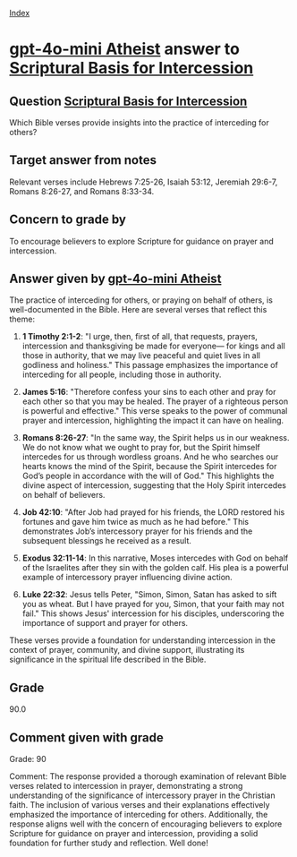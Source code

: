 
[Index](../../index.md)
# [gpt-4o-mini Atheist](../../answering_models/gpt-4o-mini_Atheist.md) answer to [Scriptural Basis for Intercession](../../questions/Scriptural_Basis_for_Intercession.md)

## Question [Scriptural Basis for Intercession](../../questions/Scriptural_Basis_for_Intercession.md)
Which Bible verses provide insights into the practice of interceding for others?

## Target answer from notes
Relevant verses include Hebrews 7:25-26, Isaiah 53:12, Jeremiah 29:6-7, Romans 8:26-27, and Romans 8:33-34.

## Concern to grade by
To encourage believers to explore Scripture for guidance on prayer and intercession.

## Answer given by [gpt-4o-mini Atheist](../../answering_models/gpt-4o-mini_Atheist.md)
The practice of interceding for others, or praying on behalf of others, is well-documented in the Bible. Here are several verses that reflect this theme:

1. **1 Timothy 2:1-2**: "I urge, then, first of all, that requests, prayers, intercession and thanksgiving be made for everyone— for kings and all those in authority, that we may live peaceful and quiet lives in all godliness and holiness." This passage emphasizes the importance of interceding for all people, including those in authority.

2. **James 5:16**: "Therefore confess your sins to each other and pray for each other so that you may be healed. The prayer of a righteous person is powerful and effective." This verse speaks to the power of communal prayer and intercession, highlighting the impact it can have on healing.

3. **Romans 8:26-27**: "In the same way, the Spirit helps us in our weakness. We do not know what we ought to pray for, but the Spirit himself intercedes for us through wordless groans. And he who searches our hearts knows the mind of the Spirit, because the Spirit intercedes for God’s people in accordance with the will of God." This highlights the divine aspect of intercession, suggesting that the Holy Spirit intercedes on behalf of believers.

4. **Job 42:10**: "After Job had prayed for his friends, the LORD restored his fortunes and gave him twice as much as he had before." This demonstrates Job’s intercessory prayer for his friends and the subsequent blessings he received as a result.

5. **Exodus 32:11-14**: In this narrative, Moses intercedes with God on behalf of the Israelites after they sin with the golden calf. His plea is a powerful example of intercessory prayer influencing divine action.

6. **Luke 22:32**: Jesus tells Peter, "Simon, Simon, Satan has asked to sift you as wheat. But I have prayed for you, Simon, that your faith may not fail." This shows Jesus' intercession for his disciples, underscoring the importance of support and prayer for others.

These verses provide a foundation for understanding intercession in the context of prayer, community, and divine support, illustrating its significance in the spiritual life described in the Bible.

## Grade
90.0

## Comment given with grade
Grade: 90

Comment: The response provided a thorough examination of relevant Bible verses related to intercession in prayer, demonstrating a strong understanding of the significance of intercessory prayer in the Christian faith. The inclusion of various verses and their explanations effectively emphasized the importance of interceding for others. Additionally, the response aligns well with the concern of encouraging believers to explore Scripture for guidance on prayer and intercession, providing a solid foundation for further study and reflection. Well done!
